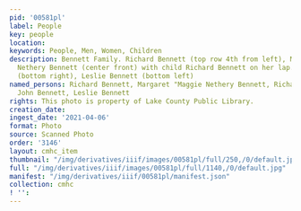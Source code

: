 ```yaml
---
pid: '00581pl'
label: People
key: people
location: 
keywords: People, Men, Women, Children
description: Bennett Family. Richard Bennett (top row 4th from left), Margaret "Maggie"
  Nethery Bennett (center front) with child Richard Bennett on her lap. John Bennett
  (bottom right), Leslie Bennett (bottom left)
named_persons: Richard Bennett, Margaret "Maggie Nethery Bennett, Richard Bennett,
  John Bennett, Leslie Bennett
rights: This photo is property of Lake County Public Library.
creation_date: 
ingest_date: '2021-04-06'
format: Photo
source: Scanned Photo
order: '3146'
layout: cmhc_item
thumbnail: "/img/derivatives/iiif/images/00581pl/full/250,/0/default.jpg"
full: "/img/derivatives/iiif/images/00581pl/full/1140,/0/default.jpg"
manifest: "/img/derivatives/iiif/00581pl/manifest.json"
collection: cmhc
! '': 
---
```

